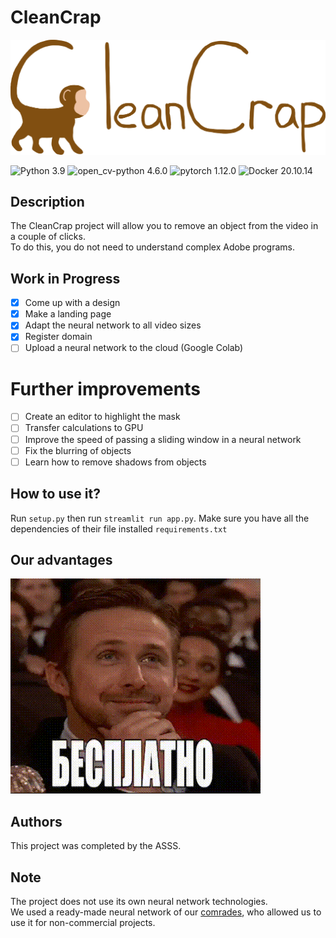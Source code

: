 # CleanCrap

![CleanCrap logo](https://github.com/Maxsmile123/Maxsmile123/blob/bcb73124ca29b0fb8bd65739a3fdffc111b6b4b5/res/CleanCrap_logo.png)

![Python 3.9](https://img.shields.io/badge/python-3.9-green.svg?style=plastic)
![open_cv-python 4.6.0](https://img.shields.io/badge/open_cv-4.6.0-green.svg?style=plastic)
![pytorch 1.12.0](https://img.shields.io/badge/pytorch-1.12.0-green.svg?style=plastic)
![Docker 20.10.14](https://img.shields.io/badge/docker-20.10.14-green.svg?style=plastic)


## Description
The CleanCrap project will allow you to remove an object from the video in a couple of clicks.   
To do this, you do not need to understand complex Adobe programs.

## Work in Progress
- [x] Come up with a design
- [x] Make a landing page
- [x] Adapt the neural network to all video sizes
- [x] Register domain
- [ ] Upload a neural network to the cloud (Google Colab)

# Further improvements
- [ ] Create an editor to highlight the mask
- [ ] Transfer calculations to GPU
- [ ] Improve the speed of passing a sliding window in a neural network
- [ ] Fix the blurring of objects
- [ ] Learn how to remove shadows from objects

## How to use it?
Run `setup.py` then run `streamlit run app.py`. Make sure you have all the dependencies of their file installed `requirements.txt`
## Our advantages
<p>
 <img alt="GIF" src="https://github.com/Maxsmile123/Maxsmile123/blob/0b91404cf9b05255b53d927910f3c0c863685099/res/animation.gif"/>
</p>

## Authors
This project was completed by the ASSS.

## Note
The project does not use its own neural network technologies.   
We used a ready-made neural network of our [comrades](https://github.com/MCG-NKU/E2FGVI), who allowed us to use it for non-commercial projects.


